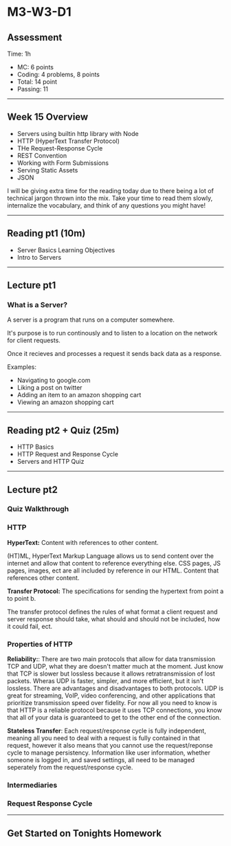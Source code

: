 # M3-W3-D1

## Assessment

Time: 1h

- MC: 6 points
- Coding: 4 problems, 8 points
- Total: 14 point
- Passing: 11

---

## Week 15 Overview

- Servers using builtin http library with Node
- HTTP (HyperText Transfer Protocol)
- THe Request-Response Cycle
- REST Convention
- Working with Form Submissions
- Serving Static Assets
- JSON

I will be giving extra time for the reading today due to there being a lot of
technical jargon thrown into the mix. Take your time to read them slowly,
internalize the vocabulary, and think of any questions you might have!

---

## Reading pt1 (10m)

- Server Basics Learning Objectives
- Intro to Servers

---

## Lecture pt1

### What is a Server?

A server is a program that runs on a computer somewhere.

It's purpose is to run continously and to listen to a location on the network
for client requests.

Once it recieves and processes a request it sends back data as a response.

Examples:

- Navigating to google.com
- Liking a post on twitter
- Adding an item to an amazon shopping cart
- Viewing an amazon shopping cart

---

## Reading pt2 + Quiz (25m)

- HTTP Basics
- HTTP Request and Response Cycle
- Servers and HTTP Quiz

---

## Lecture pt2

### Quiz Walkthrough

### HTTP

**HyperText:** Content with references to other content.

(HT)ML, HyperText Markup Language allows us to send content over the internet
and allow that content to reference everything else. CSS pages, JS pages,
images, ect are all included by reference in our HTML. Content that references
other content.

**Transfer Protocol:** The specifications for sending the hypertext from point a
to point b.

The transfer protocol defines the rules of what format a client request and
server response should
take, what should and should not be included, how it could fail, ect.

### Properties of HTTP

**Reliability:**: There are two main protocols that allow for data transmission
TCP and UDP, what they are doesn't matter much at the moment. Just know that TCP
is slower but lossless because it allows retratransmission of lost packets.
Wheras UDP is faster, simpler, and more efficient, but it isn't lossless. There
are advantages and disadvantages to both protocols. UDP is great for streaming,
VoIP, video conferencing, and other applications that prioritize transmission
speed over fidelity. For now all you need to know is that HTTP is a reliable protocol because it uses TCP connections, you know that all of your data is guaranteed to get to the other end of the connection.

**Stateless Transfer**: Each request/response cycle is fully independent,
meaning all you need to deal with a request is fully contained in that request,
however it also means that you cannot use the request/reponse cycle to manage
persistency. Information like user information, whether someone is logged in,
and saved settings, all need to be managed seperately from the request/response cycle.

### Intermediaries

### Request Response Cycle

---

## Get Started on Tonights Homework